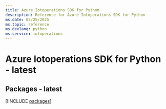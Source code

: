 ```yaml
---
title: Azure Iotoperations SDK for Python
description: Reference for Azure Iotoperations SDK for Python
ms.date: 02/25/2025
ms.topic: reference
ms.devlang: python
ms.service: iotoperations
---
```

# Azure Iotoperations SDK for Python - latest
## Packages - latest
[!INCLUDE [packages](iotoperations-index.md)]